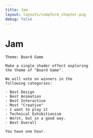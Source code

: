 ```yaml
---
title: Jam
layout: layouts/compform_chapter.pug
debug: false
---
```


# Jam

```
Theme: Board Game
```

```
Make a single shader effect exploring
the theme of "Board Game".

We will vote on winners in the
following categories:

- Best Design
- Best Animation
- Best Interactive
- Most "Creative"
- I want to play it
- Technical Exhibitionism
- Worst, but in a good way.
- Best Overall

You have one hour.
```

<!--
![Snakes](https://www.ouririshheritage.org/wp-content/uploads/cms/Snakes_LaddersF2004_1357-e1515602966184-316x315.jpg)

![Sorry](https://live.staticflickr.com/6063/6076648929_d0bc03bea0_n.jpg)

![Clue](https://cdn.shopify.com/s/files/1/1297/3303/products/clue-board-game-harry-potter-edition-6774121660503_1024x1024.jpg?v=1575932177)

![Life](https://images-na.ssl-images-amazon.com/images/I/81laC%2BbOlcL._AC_SX569_.jpg)

![Catan](<https://cdn.vox-cdn.com/thumbor/xC3EOk5lEbBPq12JFqSi3Hrm90c=/0x0:4752x3168/1200x800/filters:focal(0x0:4752x3168)/cdn.vox-cdn.com/uploads/chorus_image/image/46417730/_MG_1170_whitepoint_bldg.0.0.jpg>) -->
